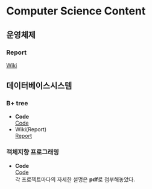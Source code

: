 # Computer Science Content  
## 운영체제  
### Report  
[Wiki](https://github.com/rlqja1107/Computer-Science/wiki)
## 데이터베이스시스템  
### B+ tree  
* **Code**  
[Code](https://github.com/rlqja1107/DatabaseSystem/tree/master/B%2Btree)  
* Wiki(Report)  
[Report](https://github.com/rlqja1107/DatabaseSystem/wiki/B-tree-Implementation)
### 객체지향 프로그래밍  
* **Code**  
[Code](https://github.com/rlqja1107/Computer-Science/tree/master/Object-Oriented%20Programming)  
각 프로젝트마다의 자세한 설명은 **pdf**로 첨부해놓았다.  
